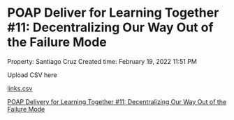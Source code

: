 # POAP Deliver for Learning Together #11: Decentralizing Our Way Out of the Failure Mode

Property: Santiago Cruz 
Created time: February 19, 2022 11:51 PM

Upload CSV here

[links.csv](POAP%20Deliver%20for%20Learning%20Together%20#11%20Decentraliz%20c542027d88fb480897ff94d517d7de1e/links.csv)

[POAP Delivery for Learning Together #11: Decentralizing Our Way Out of the Failure Mode](POAP%20Deliver%20for%20Learning%20Together%20#11%20Decentraliz%20c542027d88fb480897ff94d517d7de1e/POAP%20Delivery%20for%20Learning%20Together%20#11%20Decentrali%207932f6c41a084701ac9aba3e8e5293e8.csv)